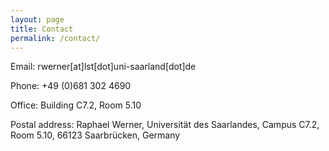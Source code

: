 ```yaml
---
layout: page
title: Contact
permalink: /contact/
---
```

Email: rwerner[at]lst[dot]uni-saarland[dot]de

Phone: +49 (0)681 302 4690

Office: Building C7.2, Room 5.10

Postal address: Raphael Werner, Universität des Saarlandes, Campus C7.2, Room 5.10, 66123 Saarbrücken, Germany
